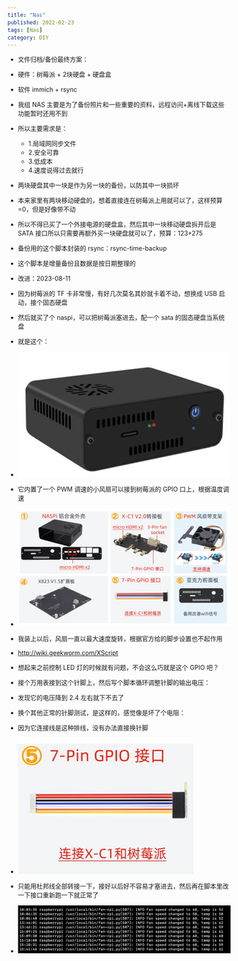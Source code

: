 ```yaml
---
title: "Nas"
published: 2022-02-23
tags: [Nas]
category: DIY
---
```


- 文件归档/备份最终方案：
- 硬件：树莓派 + 2块硬盘 + 硬盘盒
- 软件 immich + rsync
- 我组 NAS 主要是为了备份照片和一些重要的资料，远程访问+离线下载这些功能暂时还用不到
- 所以主要需求是：
  - 1.局域网同步文件
  - 2.安全可靠
  - 3.低成本
  - 4.速度说得过去就行
- 两块硬盘其中一块是作为另一块的备份，以防其中一块损坏
- 本来家里有两块移动硬盘的，想着直接连在树莓派上用就可以了，这样预算=0，但是好像带不动
- 所以不得已买了一个外接电源的硬盘盒，然后其中一块移动硬盘拆开后是 SATA 接口所以只需要再额外买一块硬盘就可以了，预算：123+275
- 备份用的这个脚本封装的 rsync：rsync-time-backup
- 这个脚本是增量备份且数据是按日期整理的

- 改进：2023-08-11
- 因为树莓派的 TF 卡非常慢，有好几次莫名其妙就卡着不动，想换成 USB 启动，接个固态硬盘
- 然后就买了个 naspi，可以把树莓派塞进去，配一个 sata 的固态硬盘当系统盘
- 就是这个：
- ![img.png](img.png)
- 它内置了一个 PWM 调速的小风扇可以接到树莓派的 GPIO 口上，根据温度调速
- ![img_1.png](img_1.png)
- 我装上以后，风扇一直以最大速度旋转，根据官方给的脚步设置也不起作用
- http://wiki.geekworm.com/XScript
- 想起来之前控制 LED 灯的时候就有问题，不会这么巧就是这个 GPIO 吧？
- 接个万用表接到这个针脚上，然后写个脚本循环调整针脚的输出电压：
- 发现它的电压降到 2.4 左右就下不去了
- 换个其他正常的针脚测试，是这样的，感觉像是坏了个电阻：
- 因为它连接线是这种排线，没有办法直接换针脚
- ![img_2.png](img_2.png)
- 只能用杜邦线全部转接一下，接好以后好不容易才塞进去，然后再在脚本里改一下接口重新跑一下就正常了
- ![img_3.png](img_3.png)